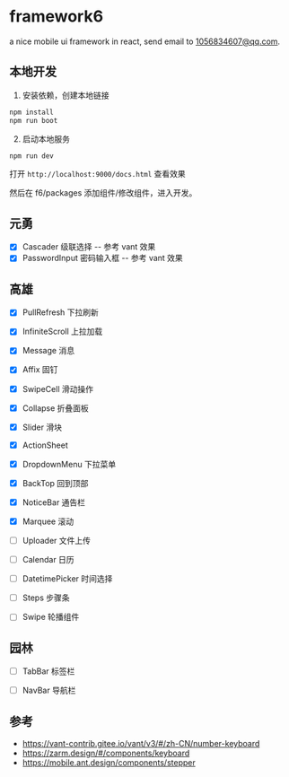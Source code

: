 # framework6

a nice mobile ui framework in react, send email to 1056834607@qq.com.

## 本地开发

1. 安装依赖，创建本地链接

```bash
npm install
npm run boot
```

2. 启动本地服务

```
npm run dev
```

打开 `http://localhost:9000/docs.html` 查看效果

然后在 f6/packages 添加组件/修改组件，进入开发。

## 元勇

- [x] Cascader 级联选择 -- 参考 vant 效果
- [x] PasswordInput 密码输入框 -- 参考 vant 效果

## 高雄

- [x] PullRefresh 下拉刷新
- [x] InfiniteScroll 上拉加载
- [x] Message 消息
- [x] Affix 固钉
- [x] SwipeCell 滑动操作
- [x] Collapse 折叠面板
- [x] Slider 滑块
- [x] ActionSheet
- [x] DropdownMenu 下拉菜单
- [x] BackTop 回到顶部
- [x] NoticeBar 通告栏
- [x] Marquee 滚动

- [ ] Uploader 文件上传
- [ ] Calendar 日历
- [ ] DatetimePicker 时间选择
- [ ] Steps 步骤条
- [ ] Swipe 轮播组件

## 园林

- [ ] TabBar 标签栏
- [ ] NavBar 导航栏


## 参考

- https://vant-contrib.gitee.io/vant/v3/#/zh-CN/number-keyboard
- https://zarm.design/#/components/keyboard
- https://mobile.ant.design/components/stepper